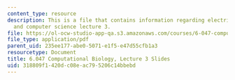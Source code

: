 ```yaml
---
content_type: resource
description: This is a file that contains information regarding electrical engineering
  and computer science lecture 3.
file: https://ol-ocw-studio-app-qa.s3.amazonaws.com/courses/6-047-computational-biology-fall-2015/318809f1420dc08eac795206c14bbebd_MIT6_047F15_Lecture03.pdf
file_type: application/pdf
parent_uid: 235ee177-abe0-5071-e1f5-e47d55cfb1a3
resourcetype: Document
title: 6.047 Computational Biology, Lecture 3 Slides
uid: 318809f1-420d-c08e-ac79-5206c14bbebd
---
```

